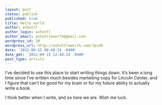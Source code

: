 ```yaml
---
layout: post
status: publish
published: true
title: Hello world
author: ashuttl
author_login: ashuttl
author_email: ashuttleworth@gmail.com
wordpress_id: 20
wordpress_url: http://ashuttleworth.com/?p=20
date: '2012-09-15 08:48:24 -0400'
date_gmt: '2012-09-15 12:48:24 -0400'
post_type: article
---
```

I’ve decided to use this place to start writing things down. It’s been a long time since I’ve written much besides marketing copy for Lincoln Center, and I figure that can’t be good for my brain or for my future ability to actually write a book.

I think better when I write, and so here we are. Wish me luck.

